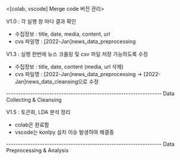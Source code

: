 <[colab, vscode] Merge code 버전 관리>

V1.0 : 각 실행 창 마다 결과 확인
- 수집정보 :  title, date, media, content, url
- cvs 파일명 : [2022-Jan]news_data_preprocessing 

V1.3 : 실행 한번에 뉴스 크롤링 및 csv 파일 저장 가능하도록 수정
- 수집정보 :  title, date, content (media, url 삭제) 
- cvs 파일명 : [2022-Jan]news_data_preprocessing -> [2022-Jan]news_data_cleansing으로 수정

----------------------------------------------------------------- Data Collecting & Cleansing

V1.5 : 토큰화, LDA 분석 정리
- colab은 완료함
- vscode는 konlpy 설치 이슈 발생하여 해결중

----------------------------------------------------------------- Data Preprocessing & Analysis